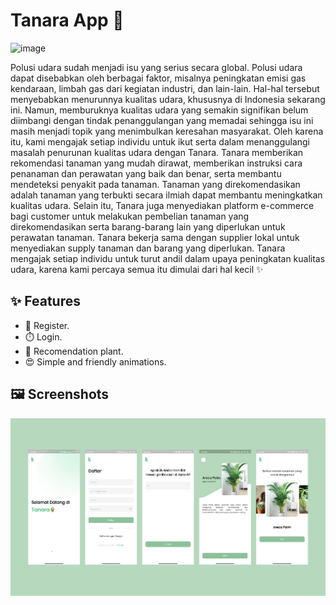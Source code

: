 # Tanara App 🌱
<img width="960" alt="image" src="https://github.com/FUFO-TEAM/Tanara/assets/54298924/4359675c-8d7f-4372-9a8b-f915d738d152">

Polusi udara sudah menjadi isu yang serius secara global. Polusi udara dapat disebabkan oleh berbagai faktor, misalnya peningkatan emisi gas kendaraan, limbah gas dari kegiatan industri, dan lain-lain. Hal-hal tersebut menyebabkan menurunnya kualitas udara, khususnya di Indonesia sekarang ini. Namun, memburuknya kualitas udara yang semakin signifikan belum diimbangi dengan tindak penanggulangan yang memadai sehingga isu ini masih menjadi topik yang menimbulkan keresahan masyarakat. Oleh karena itu, kami mengajak setiap individu untuk ikut serta dalam menanggulangi masalah penurunan kualitas udara dengan Tanara. Tanara memberikan rekomendasi tanaman yang mudah dirawat, memberikan instruksi cara penanaman dan perawatan yang baik dan benar, serta membantu mendeteksi penyakit pada tanaman. Tanaman yang direkomendasikan adalah tanaman yang terbukti secara ilmiah dapat membantu meningkatkan kualitas udara. Selain itu, Tanara juga menyediakan platform e-commerce bagi customer untuk melakukan pembelian tanaman yang direkomendasikan serta barang-barang lain yang diperlukan untuk perawatan tanaman. Tanara bekerja sama dengan supplier lokal untuk menyediakan supply tanaman dan barang yang diperlukan. Tanara mengajak setiap individu untuk turut andil dalam upaya peningkatan kualitas udara, karena kami percaya semua itu dimulai dari hal kecil ✨

## ✨ Features

- 📐 Register.
- ⏱️ Login.
- 🌱 Recomendation plant.
- 😍 Simple and friendly animations.

## 🖼️ Screenshots 

![screenshots](Images/SS.png)
